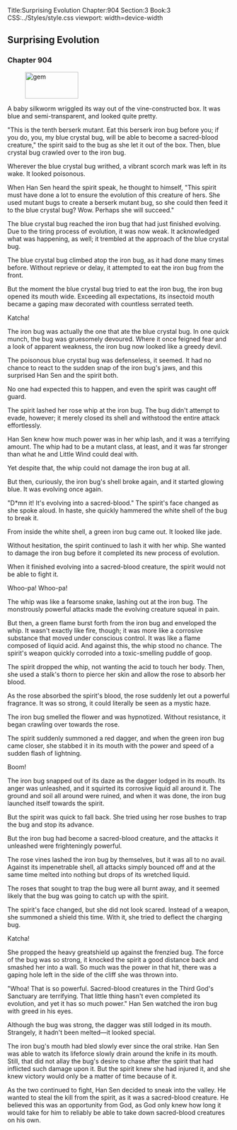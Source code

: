 Title:Surprising Evolution 
Chapter:904 
Section:3 
Book:3 
CSS:../Styles/style.css 
viewport: width=device-width
  
## Surprising Evolution
### Chapter 904 
<figure>
	<img src="../Images/gem.gif" alt="gem" id="gem" width="120" height="60" />
</figure>
  

  
  A baby silkworm wriggled its way out of the vine-constructed box. It was blue and semi-transparent, and looked quite pretty.

"This is the tenth berserk mutant. Eat this berserk iron bug before you; if you do, you, my blue crystal bug, will be able to become a sacred-blood creature," the spirit said to the bug as she let it out of the box. Then, blue crystal bug crawled over to the iron bug.

Wherever the blue crystal bug writhed, a vibrant scorch mark was left in its wake. It looked poisonous.

When Han Sen heard the spirit speak, he thought to himself, "This spirit must have done a lot to ensure the evolution of this creature of hers. She used mutant bugs to create a berserk mutant bug, so she could then feed it to the blue crystal bug? Wow. Perhaps she will succeed."

The blue crystal bug reached the iron bug that had just finished evolving. Due to the tiring process of evolution, it was now weak. It acknowledged what was happening, as well; it trembled at the approach of the blue crystal bug.

The blue crystal bug climbed atop the iron bug, as it had done many times before. Without reprieve or delay, it attempted to eat the iron bug from the front.

But the moment the blue crystal bug tried to eat the iron bug, the iron bug opened its mouth wide. Exceeding all expectations, its insectoid mouth became a gaping maw decorated with countless serrated teeth.

Katcha!

The iron bug was actually the one that ate the blue crystal bug. In one quick munch, the bug was gruesomely devoured. Where it once feigned fear and a look of apparent weakness, the iron bug now looked like a greedy devil.

The poisonous blue crystal bug was defenseless, it seemed. It had no chance to react to the sudden snap of the iron bug's jaws, and this surprised Han Sen and the spirit both.

No one had expected this to happen, and even the spirit was caught off guard.

The spirit lashed her rose whip at the iron bug. The bug didn't attempt to evade, however; it merely closed its shell and withstood the entire attack effortlessly.

Han Sen knew how much power was in her whip lash, and it was a terrifying amount. The whip had to be a mutant class, at least, and it was far stronger than what he and Little Wind could deal with.

Yet despite that, the whip could not damage the iron bug at all.

But then, curiously, the iron bug's shell broke again, and it started glowing blue. It was evolving once again.

"D*mn it! It's evolving into a sacred-blood." The spirit's face changed as she spoke aloud. In haste, she quickly hammered the white shell of the bug to break it.

From inside the white shell, a green iron bug came out. It looked like jade.

Without hesitation, the spirit continued to lash it with her whip. She wanted to damage the iron bug before it completed its new process of evolution.

When it finished evolving into a sacred-blood creature, the spirit would not be able to fight it.

Whoo-pa! Whoo-pa!

The whip was like a fearsome snake, lashing out at the iron bug. The monstrously powerful attacks made the evolving creature squeal in pain.

But then, a green flame burst forth from the iron bug and enveloped the whip. It wasn't exactly like fire, though; it was more like a corrosive substance that moved under conscious control. It was like a flame composed of liquid acid. And against this, the whip stood no chance. The spirit's weapon quickly corroded into a toxic-smelling puddle of goop.

The spirit dropped the whip, not wanting the acid to touch her body. Then, she used a stalk's thorn to pierce her skin and allow the rose to absorb her blood.

As the rose absorbed the spirit's blood, the rose suddenly let out a powerful fragrance. It was so strong, it could literally be seen as a mystic haze.

The iron bug smelled the flower and was hypnotized. Without resistance, it began crawling over towards the rose.

The spirit suddenly summoned a red dagger, and when the green iron bug came closer, she stabbed it in its mouth with the power and speed of a sudden flash of lightning.

Boom!

The iron bug snapped out of its daze as the dagger lodged in its mouth. Its anger was unleashed, and it squirted its corrosive liquid all around it. The ground and soil all around were ruined, and when it was done, the iron bug launched itself towards the spirit.

But the spirit was quick to fall back. She tried using her rose bushes to trap the bug and stop its advance.

But the iron bug had become a sacred-blood creature, and the attacks it unleashed were frighteningly powerful.

The rose vines lashed the iron bug by themselves, but it was all to no avail. Against its impenetrable shell, all attacks simply bounced off and at the same time melted into nothing but drops of its wretched liquid.

The roses that sought to trap the bug were all burnt away, and it seemed likely that the bug was going to catch up with the spirit.

The spirit's face changed, but she did not look scared. Instead of a weapon, she summoned a shield this time. With it, she tried to deflect the charging bug.

Katcha!

She propped the heavy greatshield up against the frenzied bug. The force of the bug was so strong, it knocked the spirit a good distance back and smashed her into a wall. So much was the power in that hit, there was a gaping hole left in the side of the cliff she was thrown into.

"Whoa! That is so powerful. Sacred-blood creatures in the Third God's Sanctuary are terrifying. That little thing hasn't even completed its evolution, and yet it has so much power." Han Sen watched the iron bug with greed in his eyes.

Although the bug was strong, the dagger was still lodged in its mouth. Strangely, it hadn't been melted—it looked special.

The iron bug's mouth had bled slowly ever since the oral strike. Han Sen was able to watch its lifeforce slowly drain around the knife in its mouth. Still, that did not allay the bug's desire to chase after the spirit that had inflicted such damage upon it. But the spirit knew she had injured it, and she knew victory would only be a matter of time because of it.

As the two continued to fight, Han Sen decided to sneak into the valley. He wanted to steal the kill from the spirit, as it was a sacred-blood creature. He believed this was an opportunity from God, as God only knew how long it would take for him to reliably be able to take down sacred-blood creatures on his own.
